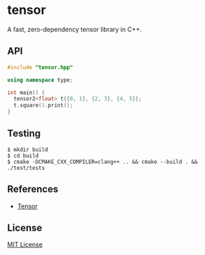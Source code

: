 # tensor

A fast, zero-dependency tensor library in C++.

## API

```cpp
#include "tensor.hpp"

using namespace type;

int main() {
  tensor2<float> t{{0, 1}, {2, 3}, {4, 5}};
  t.square().print();
}
```

## Testing

```console
$ mkdir build
$ cd build
$ cmake -DCMAKE_CXX_COMPILER=clang++ .. && cmake --build . && ./test/tests
```

## References

- [Tensor](https://en.wikipedia.org/wiki/Tensor)

## License

[MIT License](LICENSE)

